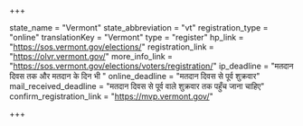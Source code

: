 +++

state_name = "Vermont"
state_abbreviation = "vt"
registration_type = "online"
translationKey = "Vermont"
type = "register"
hp_link = "https://sos.vermont.gov/elections/"
registration_link = "https://olvr.vermont.gov/"
more_info_link = "https://sos.vermont.gov/elections/voters/registration/"
ip_deadline = "मतदान दिवस तक और मतदान के दिन भी "
online_deadline = "मतदान दिवस से पूर्व शुक्रवार"
mail_received_deadline = "मतदान दिवस से पूर्व वाले शुक्रवार तक पहुँच जाना चाहिए"
confirm_registration_link = "https://mvp.vermont.gov/"

+++